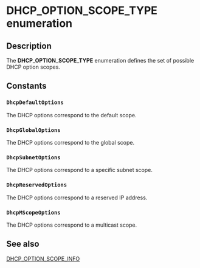 # DHCP_OPTION_SCOPE_TYPE enumeration

## Description

The **DHCP_OPTION_SCOPE_TYPE** enumeration defines the set of possible DHCP option scopes.

## Constants

### `DhcpDefaultOptions`

The DHCP options correspond to the default scope.

### `DhcpGlobalOptions`

The DHCP options correspond to the global scope.

### `DhcpSubnetOptions`

The DHCP options correspond to a specific subnet scope.

### `DhcpReservedOptions`

The DHCP options correspond to a reserved IP address.

### `DhcpMScopeOptions`

The DHCP options correspond to a multicast scope.

## See also

[DHCP_OPTION_SCOPE_INFO](https://learn.microsoft.com/windows/desktop/api/dhcpsapi/ns-dhcpsapi-dhcp_option_scope_info)